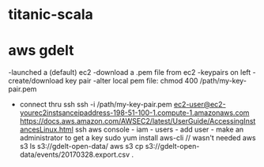 # titanic-scala

# aws gdelt
-launched a (default) ec2
-download a .pem file from ec2 -keypairs on left - create/download key pair
-alter local pem file: chmod 400 /path/my-key-pair.pem
- connect thru ssh
ssh -i /path/my-key-pair.pem ec2-user@ec2-yourec2instsanceipaddress-198-51-100-1.compute-1.amazonaws.com
https://docs.aws.amazon.com/AWSEC2/latest/UserGuide/AccessingInstancesLinux.html
ssh
aws console - iam - users - add user - make an administrator to get a key
sudo yum install aws-cli // wasn't needed
aws s3 ls s3://gdelt-open-data/
aws s3 cp s3://gdelt-open-data/events/20170328.export.csv .
